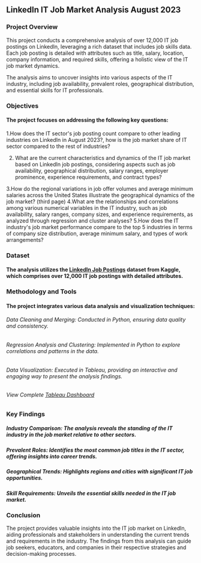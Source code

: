 
## LinkedIn IT Job Market Analysis August 2023

### Project Overview

This project conducts a comprehensive analysis of over 12,000 IT job postings on LinkedIn, leveraging a rich dataset that includes job skills data. Each job posting is detailed with attributes such as title, salary, location, company information, and required skills, offering a holistic view of the IT job market dynamics.

The analysis aims to uncover insights into various aspects of the IT industry, including job availability, prevalent roles, geographical distribution, and essential skills for IT professionals.

### Objectives

#### The project focuses on addressing the following key questions:

1.How does the IT sector's job posting count compare to other leading industries on LinkedIn in August 2023?, how is the job market share of IT sector compared to the rest of industries? 

2. What are the current characteristics and dynamics of the IT job market based on LinkedIn job postings, considering aspects such as job availability, geographical distribution, salary ranges, employer prominence, experience requirements, and contract types?
   
3.How do the regional variations in job offer volumes and average minimum salaries across the United States illustrate the geographical dynamics of the job market? (third page)
4.What are the relationships and correlations among various numerical variables in the IT industry, such as job availability, salary ranges, company sizes, and experience requirements, as analyzed through regression and cluster analyses? 
5.How does the IT industry's job market performance compare to the top 5 industries in terms of company size distribution, average minimum salary, and types of work arrangements? 

### Dataset

#### The analysis utilizes the [LinkedIn Job Postings](https://www.kaggle.com/datasets/arshkon/linkedin-job-postings/discussion/447654) dataset from Kaggle, which comprises over 12,000 IT job postings with detailed attributes.

### Methodology and Tools

#### The project integrates various data analysis and visualization techniques:

###### Data Cleaning and Merging: Conducted in Python, ensuring data quality and consistency.
###### Regression Analysis and Clustering: Implemented in Python to explore correlations and patterns in the data.
###### Data Visualization: Executed in Tableau, providing an interactive and engaging way to present the analysis findings.
###### View Complete [Tableau Dashboard](https://public.tableau.com/views/ITJOBMARKETLINKEDINJOBPOSTINGS2023/Story1?:language=en-US&publish=yes&:display_count=n&:origin=viz_share_link)

### Key Findings

##### Industry Comparison: The analysis reveals the standing of the IT industry in the job market relative to other sectors.
##### Prevalent Roles: Identifies the most common job titles in the IT sector, offering insights into career trends.
##### Geographical Trends: Highlights regions and cities with significant IT job opportunities.
##### Skill Requirements: Unveils the essential skills needed in the IT job market.

### Conclusion

The project provides valuable insights into the IT job market on LinkedIn, aiding professionals and stakeholders in understanding the current trends and requirements in the industry. The findings from this analysis can guide job seekers, educators, and companies in their respective strategies and decision-making processes.
